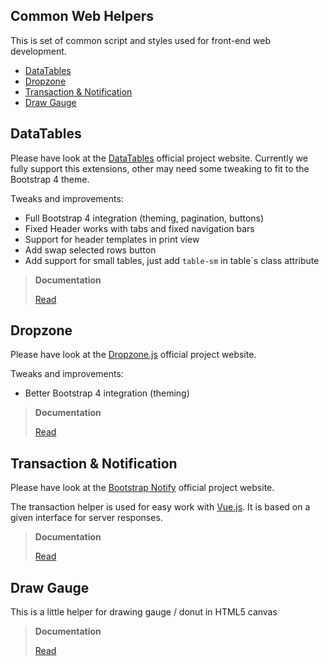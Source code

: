 Common Web Helpers
--

This is set of common script and styles used for front-end web development.

<!-- TOC -->

- [DataTables](#datatables)
- [Dropzone](#dropzone)
- [Transaction & Notification](#transaction--notification)
- [Draw Gauge](#draw-gauge)

<!-- /TOC -->

## DataTables

Please have look at the [DataTables](https://datatables.net/) official project website. Currently we fully support this extensions, other may need some tweaking to fit to the Bootstrap 4 theme.

Tweaks and improvements:

* Full Bootstrap 4 integration (theming, pagination, buttons)
* Fixed Header works with tabs and fixed navigation bars
* Support for header templates in print view
* Add swap selected rows button
* Add support for small tables, just add `table-sm` in table`s class attribute

> **Documentation**
>
> [Read](docs/datatables.md)

## Dropzone

Please have look at the [Dropzone.js](http://www.dropzonejs.com/) official project website.

Tweaks and improvements:

* Better Bootstrap 4 integration (theming)

> **Documentation**
>
> [Read](docs/dropzone.md)

## Transaction & Notification

Please have look at the [Bootstrap Notify](http://bootstrap-notify.remabledesigns.com/) official project website. 

The transaction helper is used for easy work with [Vue.js](https://vuejs.org/). It is based on a given interface for server responses.

> **Documentation**
>
> [Read](docs/transaction.md)

## Draw Gauge

This is a little helper for drawing gauge / donut in HTML5 canvas

> **Documentation**
>
> [Read](docs/draw-gauge.md)
